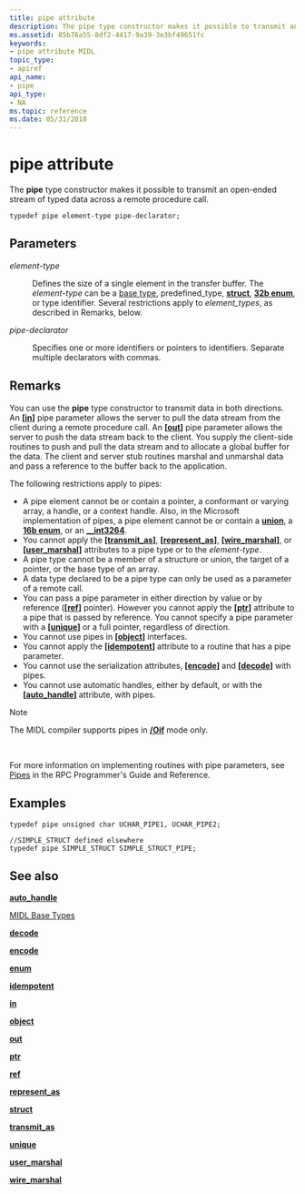 ```yaml
---
title: pipe attribute
description: The pipe type constructor makes it possible to transmit an open-ended stream of typed data across a remote procedure call.
ms.assetid: 85b76a55-8df2-4417-9a39-3e3bf49651fc
keywords:
- pipe attribute MIDL
topic_type:
- apiref
api_name:
- pipe
api_type:
- NA
ms.topic: reference
ms.date: 05/31/2018
---
```


# pipe attribute

The **pipe** type constructor makes it possible to transmit an open-ended stream of typed data across a remote procedure call.

``` syntax
typedef pipe element-type pipe-declarator;
```

## Parameters

<dl> <dt>

*element-type* 
</dt> <dd>

Defines the size of a single element in the transfer buffer. The *element-type* can be a [base type](midl-base-types.md), predefined\_type, [**struct**](struct.md), [**32b enum**](v1-enum.md), or type identifier. Several restrictions apply to *element\_types*, as described in Remarks, below.

</dd> <dt>

*pipe-declarator* 
</dt> <dd>

Specifies one or more identifiers or pointers to identifiers. Separate multiple declarators with commas.

</dd> </dl>

## Remarks

You can use the **pipe** type constructor to transmit data in both directions. An **\[**[**in**](in.md)**\]** pipe parameter allows the server to pull the data stream from the client during a remote procedure call. An **\[**[**out**](out-idl.md)**\]** pipe parameter allows the server to push the data stream back to the client. You supply the client-side routines to push and pull the data stream and to allocate a global buffer for the data. The client and server stub routines marshal and unmarshal data and pass a reference to the buffer back to the application.

The following restrictions apply to pipes:

-   A pipe element cannot be or contain a pointer, a conformant or varying array, a handle, or a context handle. Also, in the Microsoft implementation of pipes, a pipe element cannot be or contain a [**union**](union.md), a [**16b enum**](enum.md), or an [**\_\_int3264**](--int3264.md).
-   You cannot apply the **\[**[**transmit\_as**](transmit-as.md)**\]**, **\[**[**represent\_as**](represent-as.md)**\]**, **\[**[**wire\_marshal**](wire-marshal.md)**\]**, or **\[**[**user\_marshal**](user-marshal.md)**\]** attributes to a pipe type or to the *element-type*.
-   A pipe type cannot be a member of a structure or union, the target of a pointer, or the base type of an array.
-   A data type declared to be a pipe type can only be used as a parameter of a remote call.
-   You can pass a pipe parameter in either direction by value or by reference (**\[**[**ref**](ref.md)**\]** pointer). However you cannot apply the **\[**[**ptr**](ptr.md)**\]** attribute to a pipe that is passed by reference. You cannot specify a pipe parameter with a **\[**[**unique**](unique.md)**\]** or a full pointer, regardless of direction.
-   You cannot use pipes in **\[**[**object**](object.md)**\]** interfaces.
-   You cannot apply the **\[**[**idempotent**](idempotent.md)**\]** attribute to a routine that has a pipe parameter.
-   You cannot use the serialization attributes, **\[**[**encode**](encode.md)**\]** and **\[**[**decode**](decode.md)**\]** with pipes.
-   You cannot use automatic handles, either by default, or with the **\[**[**auto\_handle**](auto-handle.md)**\]** attribute, with pipes.

> [!Note]  
> The MIDL compiler supports pipes in [**/Oif**](-oi.md) mode only.

 

For more information on implementing routines with pipe parameters, see [Pipes](/windows/desktop/Rpc/pipes) in the RPC Programmer's Guide and Reference.

## Examples

``` syntax
typedef pipe unsigned char UCHAR_PIPE1, UCHAR_PIPE2;
 
//SIMPLE_STRUCT defined elsewhere
typedef pipe SIMPLE_STRUCT SIMPLE_STRUCT_PIPE;
```

## See also

<dl> <dt>

[**auto\_handle**](auto-handle.md)
</dt> <dt>

[MIDL Base Types](midl-base-types.md)
</dt> <dt>

[**decode**](decode.md)
</dt> <dt>

[**encode**](encode.md)
</dt> <dt>

[**enum**](enum.md)
</dt> <dt>

[**idempotent**](idempotent.md)
</dt> <dt>

[**in**](in.md)
</dt> <dt>

[**object**](object.md)
</dt> <dt>

[**out**](out-idl.md)
</dt> <dt>

[**ptr**](ptr.md)
</dt> <dt>

[**ref**](ref.md)
</dt> <dt>

[**represent\_as**](represent-as.md)
</dt> <dt>

[**struct**](struct.md)
</dt> <dt>

[**transmit\_as**](transmit-as.md)
</dt> <dt>

[**unique**](unique.md)
</dt> <dt>

[**user\_marshal**](user-marshal.md)
</dt> <dt>

[**wire\_marshal**](wire-marshal.md)
</dt> </dl>

 

 